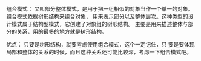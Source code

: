 组合模式：
又叫部分整体模式，是用于把一组相似的对象当作一个单一的对象。组合模式依据树形结构来组合对象，
用来表示部分以及整体层次。这种类型的设计模式属于结构型模式，它创建了对象组的树形结构。
主要是用来描述整体与部分的关系，用的最多的地方就是树形结构。

优点：
   只要是树形结构，就要考虑使用组合模式，这个一定记住，只
   要是要体现局部和整体的关系的时候，而且这种关系还可能比较深，考虑一下组合模式吧。
  
